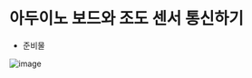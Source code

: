 # 아두이노 보드와 조도 센서 통신하기

-  준비물 

![image](https://github.com/morningB/arduino_python/assets/114423035/4b07a0fc-70f0-4f28-b89f-92d5b6afa94d)
